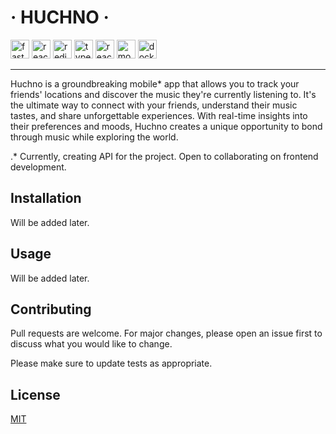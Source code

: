 # · HUCHNO ·

<div>
<img src="https://img.shields.io/badge/FastAPI-black?style=for-the-badge&logo=fastapi" alt="fastapi-logo" height="30" /> 
<img src="https://img.shields.io/badge/react-black.svg?style=for-the-badge&logo=react&logoColor=%2361DAFB" alt="react-logo" height="30" />
<img src="https://img.shields.io/badge/redis-black.svg?style=for-the-badge&logo=redis&logoColor=white" alt="redis" height="30" />
<img src="https://img.shields.io/badge/typescript-black.svg?style=for-the-badge&logo=typescript&logoColor=white" alt="typescript" height="30" />
<img src="https://img.shields.io/badge/postgres-black?style=for-the-badge&logo=postgresql&logoColor=white" alt="react-logo" height="30" />
<img src="https://img.shields.io/badge/MongoDB-black?style=for-the-badge&logo=mongodb&logoColor=white" alt="mongo" height="30" />
<img src="https://img.shields.io/badge/docker-black.svg?style=for-the-badge&logo=docker&logoColor=white" alt="docker" height="30" />
</div>

---

Huchno is a groundbreaking mobile* app that allows you to track your friends' locations and discover the music they're currently listening to. It's the ultimate way to connect with your friends, understand their music tastes, and share unforgettable experiences. With real-time insights into their preferences and moods, Huchno creates a unique opportunity to bond through music while exploring the world.

.* Currently, creating API for the project. Open to collaborating on frontend development.

## Installation

Will be added later.

## Usage

Will be added later.

## Contributing

Pull requests are welcome. For major changes, please open an issue first
to discuss what you would like to change.

Please make sure to update tests as appropriate.

## License

[MIT](https://choosealicense.com/licenses/mit/)
